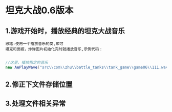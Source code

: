 # 坦克大战0.6版本
## 1.游戏开始时，播放经典的坦克大战音乐
    思路:使用一个播放音乐的类,即可
    坦克和面板，炸弹图片初始化完时就播放音乐,示例代码：
```java

//这里，播放指定的音乐
new AePlayWave("src\\com\\zhu\\battle_tanks\\tank_game\\game06\\111.wav").start();
```
## 2.修正下文件存储位置
## 3.处理文件相关异常 
